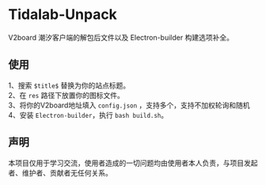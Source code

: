 # Tidalab-Unpack
V2board 潮汐客户端的解包后文件以及 Electron-builder 构建选项补全。

## 使用
1、搜索 `$title$` 替换为你的站点标题。  
2、在 `res` 路径下放置你的图标文件。  
3、将你的V2board地址填入 `config.json` ，支持多个，支持不加权轮询和随机  
4、安装 `Electron-builder`，执行 `bash build.sh`。

## 声明
本项目仅用于学习交流，使用者造成的一切问题均由使用者本人负责，与项目发起者、维护者、贡献者无任何关系。

